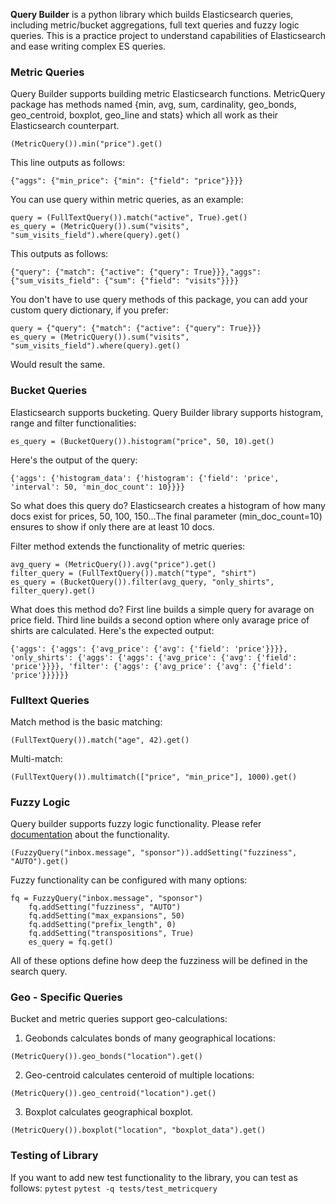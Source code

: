 <strong>Query Builder</strong> is a python library which builds Elasticsearch queries, including metric/bucket aggregations, full text queries and fuzzy logic queries. This is a practice project to understand capabilities of Elasticsearch and ease writing complex ES queries.

<h3>Metric Queries</h3>
Query Builder supports building metric Elasticsearch functions. 
MetricQuery package has methods named {min, avg, sum, cardinality, geo_bonds, geo_centroid, boxplot, geo_line and stats} which all work as their Elasticsearch counterpart.

```
(MetricQuery()).min("price").get()
```
This line outputs as follows: 
```
{"aggs": {"min_price": {"min": {"field": "price"}}}}
```
You can use query within metric queries, as an example:
```
query = (FullTextQuery()).match("active", True).get()
es_query = (MetricQuery()).sum("visits", "sum_visits_field").where(query).get()
```
This outputs as follows:
```
{"query": {"match": {"active": {"query": True}}},"aggs": {"sum_visits_field": {"sum": {"field": "visits"}}}}
```
You don't have to use query methods of this package, you can add your custom query dictionary, if you prefer:
```
query = {"query": {"match": {"active": {"query": True}}}
es_query = (MetricQuery()).sum("visits", "sum_visits_field").where(query).get()
```
Would result the same.

<h3>Bucket Queries</h3>
Elasticsearch supports bucketing. Query Builder library supports histogram, range and filter functionalities:

```
es_query = (BucketQuery()).histogram("price", 50, 10).get() 
```

Here's the output of the query:

```
{'aggs': {'histogram_data': {'histogram': {'field': 'price', 'interval': 50, 'min_doc_count': 10}}}}
```
So what does this query do? Elasticsearch creates a histogram of how many docs exist for prices, 50, 100, 150...The final parameter (min_doc_count=10) ensures to show if only there are at least 10 docs. 

Filter method extends the functionality of metric queries:

```
avg_query = (MetricQuery()).avg("price").get()
filter_query = (FullTextQuery()).match("type", "shirt")
es_query = (BucketQuery()).filter(avg_query, "only_shirts", filter_query).get()
```

What does this method do? First line builds a simple query for avarage on price field. Third line builds a second option where only avarage price of shirts are calculated. Here's the expected output:
```
{'aggs': {'aggs': {'avg_price': {'avg': {'field': 'price'}}}}, 'only_shirts': {'aggs': {'aggs': {'avg_price': {'avg': {'field': 'price'}}}}, 'filter': {'aggs': {'avg_price': {'avg': {'field': 'price'}}}}}}
```

<h3>Fulltext Queries</h3>
Match method is the basic matching:

```
(FullTextQuery()).match("age", 42).get()
```

Multi-match:

```
(FullTextQuery()).multimatch(["price", "min_price"], 1000).get()
```

<h3>Fuzzy Logic</h3>
Query builder supports fuzzy logic functionality. Please refer <a href="https://www.elastic.co/guide/en/elasticsearch/reference/current/query-dsl-fuzzy-query.html">documentation</a> about the functionality. 

```
(FuzzyQuery("inbox.message", "sponsor")).addSetting("fuzziness", "AUTO").get()
```

Fuzzy functionality can be configured with many options:

```
fq = FuzzyQuery("inbox.message", "sponsor")
    fq.addSetting("fuzziness", "AUTO")
    fq.addSetting("max_expansions", 50)
    fq.addSetting("prefix_length", 0)
    fq.addSetting("transpositions", True)
    es_query = fq.get()
```

All of these options define how deep the fuzziness will be defined in the search query. 

<h3>Geo - Specific Queries</h3>
Bucket and metric queries support geo-calculations:

1. Geobonds calculates bonds of many geographical locations:
```
(MetricQuery()).geo_bonds("location").get()
```

2. Geo-centroid calculates centeroid of multiple locations:
```
(MetricQuery()).geo_centroid("location").get()
```

3. Boxplot calculates geographical boxplot.
```
(MetricQuery()).boxplot("location", "boxplot_data").get()
```

<h3>Testing of Library</h3>
If you want to add new test functionality to the library, you can test as follows:
<code>pytest</code>
<code>pytest -q tests/test_metricquery</code>